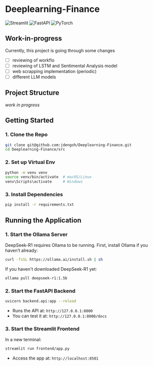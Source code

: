 # Deeplearning-Finance
![Streamlit](https://img.shields.io/badge/Streamlit-%23FE4B4B.svg?style=for-the-badge&logo=streamlit&logoColor=white)
![FastAPI](https://img.shields.io/badge/FastAPI-005571?style=for-the-badge&logo=fastapi)
![PyTorch](https://img.shields.io/badge/PyTorch-%23EE4C2C.svg?style=for-the-badge&logo=PyTorch&logoColor=white)

## Work-in-progress

Currently, this project is going through some changes
- [ ] reviewing of workflo
- [ ] reviewing of LSTM and Sentimental Analysis model
- [ ] web scrapping implementation (periodic)
- [ ] different LLM models

## Project Structure

*work in progress*

## Getting Started

### 1. Clone the Repo

```bash
git clone git@github.com:jdengoh/Deeplearning-Finance.git
cd Deeplearning-Finance/src
```

### 2. Set up Virtual Env

```bash
python -m venv venv
source venv/bin/activate  # macOS/Linux
venv\Scripts\activate     # Windows
```
### 3. Install Dependencies

```bash
pip install -r requirements.txt
```
## Running the Application

### 1. Start the Ollama Server
DeepSeek-R1 requires Ollama to be running. First, install Ollama if you haven’t already:

```bash
curl -fsSL https://ollama.ai/install.sh | sh
```
<!-- Then, start the server:

```bash
ollama serve
``` -->

If you haven't downloaded DeepSeek-R1 yet:

```bash
ollama pull deepseek-r1:1.5b
```

### 2. Start the FastAPI Backend

```bash
uvicorn backend.api:app --reload
```

- Runs the API at: `http://127.0.0.1:8000`
- You can test it at: `http://127.0.0.1:8000/docs`

### 3. Start the Streamlit Frontend
In a new terminal:

```bash
streamlit run frontend/app.py
```
- Access the app at: `http://localhost:8501`

